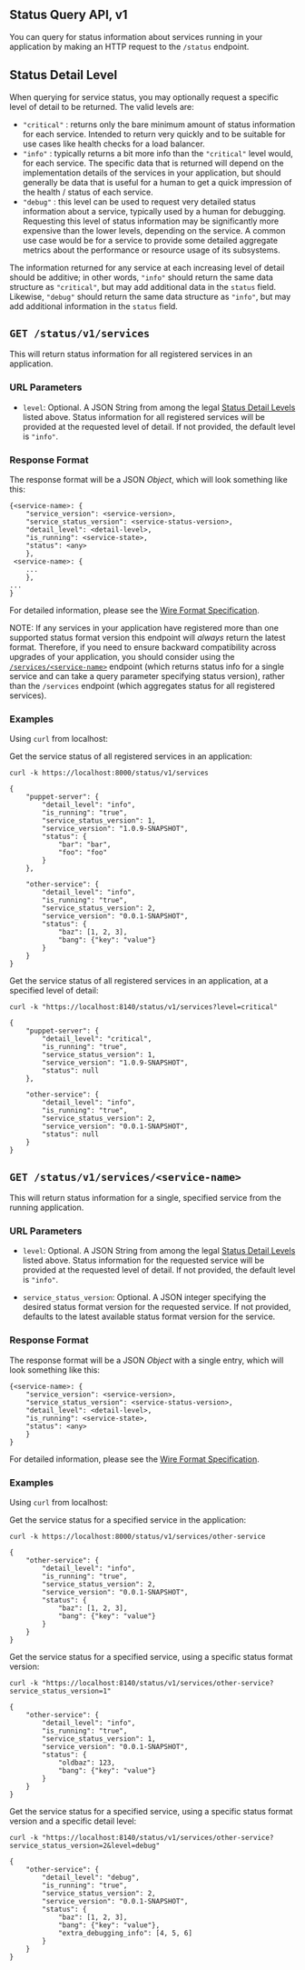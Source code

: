 ## Status Query API, v1

You can query for status information about services running in your application
by making an HTTP request to the `/status` endpoint.

## Status Detail Level

When querying for service status, you may optionally request a specific level
of detail to be returned.  The valid levels are:

* `"critical"` : returns only the bare minimum amount of status information for
  each service.  Intended to return very quickly and to be suitable for use
  cases like health checks for a load balancer.
* `"info"` : typically returns a bit more info than the `"critical"` level would,
  for each service.  The specific data that is returned will depend on the
  implementation details of the services in your application, but should generally
  be data that is useful for a human to get a quick impression of the health / status
  of each service.
* `"debug"` : this level can be used to request very detailed status information
  about a service, typically used by a human for debugging.  Requesting this
  level of status information may be significantly more expensive than the lower
  levels, depending on the service.  A common use case would be for a service to
  provide some detailed aggregate metrics about the performance or resource
  usage of its subsystems.

The information returned for any service at each increasing level of detail should
 be additive; in other words, `"info"` should return the same data structure as `"critical"`,
 but may add additional data in the `status` field.  Likewise, `"debug"` should
 return the same data structure as `"info"`, but may add additional information
 in the `status` field.

## `GET /status/v1/services`

This will return status information for all registered services in an application.

### URL Parameters

* `level`: Optional.  A JSON String from among the legal
[Status Detail Levels](#status-detail-level) listed above.  Status information for
all registered services will be provided at the requested level of detail.  If
not provided, the default level is `"info"`.

### Response Format

The response format will be a JSON _Object_, which will look something like this:

    {<service-name>: {
        "service_version": <service-version>,
        "service_status_version": <service-status-version>,
        "detail_level": <detail-level>,
        "is_running": <service-state>,
        "status": <any>
        },
     <service-name>: {
        ...
        },
    ...
    }

For detailed information, please see the [Wire Format Specification](./wire-formats.md).

NOTE: If any services in your application have registered more than one
supported status format version this endpoint will *always* return the latest
format.  Therefore, if you need to ensure backward compatibility across
upgrades of your application, you should consider using the
[`/services/<service-name>`](#get-statusv1servicesservice-name) endpoint
(which returns status info for a single service and can take a query parameter
specifying status version), rather than the `/services` endpoint (which
aggregates status for all registered services).

### Examples

Using `curl` from localhost:

Get the service status of all registered services in an application:

    curl -k https://localhost:8000/status/v1/services

    {
        "puppet-server": {
            "detail_level": "info",
            "is_running": "true",
            "service_status_version": 1,
            "service_version": "1.0.9-SNAPSHOT",
            "status": {
                "bar": "bar",
                "foo": "foo"
            }
        },

        "other-service": {
            "detail_level": "info",
            "is_running": "true",
            "service_status_version": 2,
            "service_version": "0.0.1-SNAPSHOT",
            "status": {
                "baz": [1, 2, 3],
                "bang": {"key": "value"}
            }
        }
    }

Get the service status of all registered services in an application, at a
 specified level of detail:

    curl -k "https://localhost:8140/status/v1/services?level=critical"

    {
        "puppet-server": {
            "detail_level": "critical",
            "is_running": "true",
            "service_status_version": 1,
            "service_version": "1.0.9-SNAPSHOT",
            "status": null
        },

        "other-service": {
            "detail_level": "info",
            "is_running": "true",
            "service_status_version": 2,
            "service_version": "0.0.1-SNAPSHOT",
            "status": null
        }
    }

## `GET /status/v1/services/<service-name>`

This will return status information for a single, specified service from the running
application.

### URL Parameters

* `level`: Optional.  A JSON String from among the legal
[Status Detail Levels](#status-detail-level) listed above.  Status information for
the requested service will be provided at the requested level of detail.  If
not provided, the default level is `"info"`.

* `service_status_version`: Optional.  A JSON integer specifying the desired status
format version for the requested service.  If not provided, defaults to the latest
available status format version for the service.

### Response Format

The response format will be a JSON _Object_ with a single entry,
which will look something like this:

    {<service-name>: {
        "service_version": <service-version>,
        "service_status_version": <service-status-version>,
        "detail_level": <detail-level>,
        "is_running": <service-state>,
        "status": <any>
        }
    }

For detailed information, please see the [Wire Format Specification](./wire-formats.md).

### Examples

Using `curl` from localhost:

Get the service status for a specified service in the application:

    curl -k https://localhost:8000/status/v1/services/other-service

    {
        "other-service": {
            "detail_level": "info",
            "is_running": "true",
            "service_status_version": 2,
            "service_version": "0.0.1-SNAPSHOT",
            "status": {
                "baz": [1, 2, 3],
                "bang": {"key": "value"}
            }
        }
    }

Get the service status for a specified service, using a specific status format
version:

    curl -k "https://localhost:8140/status/v1/services/other-service?service_status_version=1"

    {
        "other-service": {
            "detail_level": "info",
            "is_running": "true",
            "service_status_version": 1,
            "service_version": "0.0.1-SNAPSHOT",
            "status": {
                "oldbaz": 123,
                "bang": {"key": "value"}
            }
        }
    }

Get the service status for a specified service, using a specific status format
version and a specific detail level:

    curl -k "https://localhost:8140/status/v1/services/other-service?service_status_version=2&level=debug"

    {
        "other-service": {
            "detail_level": "debug",
            "is_running": "true",
            "service_status_version": 2,
            "service_version": "0.0.1-SNAPSHOT",
            "status": {
                "baz": [1, 2, 3],
                "bang": {"key": "value"},
                "extra_debugging_info": [4, 5, 6]
            }
        }
    }
